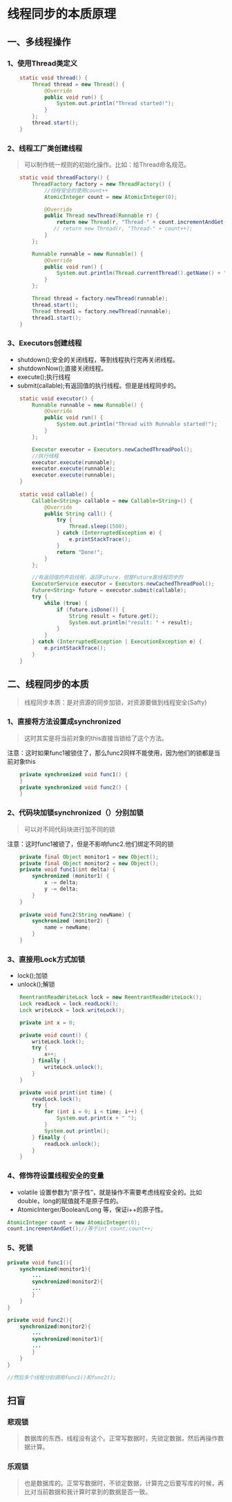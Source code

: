 # 线程同步的本质原理

## 一、多线程操作
### 1、使用Thread类定义
```java
    static void thread() {
        Thread thread = new Thread() {
            @Override
            public void run() {
                System.out.println("Thread started!");
            }
        };
        thread.start();
    }
```
### 2、线程工厂类创建线程
> 可以制作统一规则的初始化操作。比如：给Thread命名规范。

```java
    static void threadFactory() {
        ThreadFactory factory = new ThreadFactory() {
            //线程安全的使用count++
            AtomicInteger count = new AtomicInteger(0);

            @Override
            public Thread newThread(Runnable r) {
                return new Thread(r, "Thread-" + count.incrementAndGet());
               // return new Thread(r, "Thread-" + count++);
            }
        };

        Runnable runnable = new Runnable() {
            @Override
            public void run() {
                System.out.println(Thread.currentThread().getName() + " started!");
            }
        };

        Thread thread = factory.newThread(runnable);
        thread.start();
        Thread thread1 = factory.newThread(runnable);
        thread1.start();
    }
```
### 3、Executors创建线程
- shutdown();安全的关闭线程，等到线程执行完再关闭线程。
- shutdownNow();直接关闭线程。
- execute();执行线程
- submit(callable);有返回值的执行线程。但是是线程同步的。

```java
    static void executor() {
        Runnable runnable = new Runnable() {
            @Override
            public void run() {
                System.out.println("Thread with Runnable started!");
            }
        };

        Executor executor = Executors.newCachedThreadPool();
        //执行线程
        executor.execute(runnable);
        executor.execute(runnable);
        executor.execute(runnable);
    }
    
    static void callable() {
        Callable<String> callable = new Callable<String>() {
            @Override
            public String call() {
                try {
                    Thread.sleep(1500);
                } catch (InterruptedException e) {
                    e.printStackTrace();
                }
                return "Done!";
            }
        };

        //有返回值的开启线程，返回Future，但是Future是线程同步的
        ExecutorService executor = Executors.newCachedThreadPool();
        Future<String> future = executor.submit(callable);
        try {
            while (true) {
                if (future.isDone()) {
                    String result = future.get();
                    System.out.println("result: " + result);
                }
            }
        } catch (InterruptedException | ExecutionException e) {
            e.printStackTrace();
        }
    }
```

## 二、线程同步的本质
> 线程同步本质：是对资源的同步加锁，对资源要做到线程安全(Safty)

### 1、直接将方法设置成synchronized
> 这时其实是将当前对象的this直接当锁给了这个方法。

注意：这时如果func1被锁住了，那么func2同样不能使用，因为他们的锁都是当前对象this
```java
    private synchronized void func1() {
    }
    private synchronized void func2() {
    }
```

### 2、代码块加锁synchronized（）分别加锁
> 可以对不同代码块进行加不同的锁

注意：这时func1被锁了，但是不影响func2.他们绑定不同的锁
```java
    private final Object monitor1 = new Object();
    private final Object monitor2 = new Object();
    private void func1(int delta) {
        synchronized (monitor1) {
            x -= delta;
            y -= delta;
        }
    }
    
    private void func2(String newName) {
        synchronized (monitor2) {
            name = newName;
        }
    }

````
### 3、直接用Lock方式加锁
- lock();加锁
- unlock();解锁

```java
    ReentrantReadWriteLock lock = new ReentrantReadWriteLock();
    Lock readLock = lock.readLock();
    Lock writeLock = lock.writeLock();

    private int x = 0;

    private void count() {
        writeLock.lock();
        try {
            x++;
        } finally {
            writeLock.unlock();
        }
    }

    private void print(int time) {
        readLock.lock();
        try {
            for (int i = 0; i < time; i++) {
                System.out.print(x + " ");
            }
            System.out.println();
        } finally {
            readLock.unlock();
        }
    }
```
### 4、修饰符设置线程安全的变量
- volatile 设置参数为“原子性”，就是操作不需要考虑线程安全的。比如double，long的赋值就不是原子性的。
- AtomicInterger/Boolean/Long 等，保证i++的原子性。
```java
AtomicInteger count = new AtomicInteger(0);
count.incrementAndGet();//等于int count;count++;
```

### 5、死锁
```java
private void func1(){
    synchronized(monitor1){
        ...
        synchronized(monitor2){
        ...
        }
    }
}

private void func2(){
    synchronized(monitor2){
        ...
        synchronized(monitor1){
        ...
        }
    }
}

//然后多个线程分别调用func1()和func2();
```
## 扫盲
### 悲观锁
> 数据库的东西，线程没有这个。正常写数据时，先锁定数据，然后再操作数据计算。
### 乐观锁
> 也是数据库的。正常写数据时，不锁定数据，计算完之后要写库的时候，再比对当前数据和我计算时拿到的数据是否一致。
